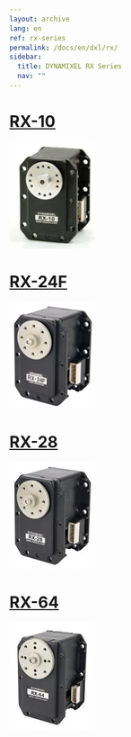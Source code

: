 ```yaml
---
layout: archive
lang: en
ref: rx-series
permalink: /docs/en/dxl/rx/
sidebar:
  title: DYNAMIXEL RX Series
  nav: ""
---
```



# [RX-10](#rx-10)

[![](/assets/images/dxl/rx/rx-10_product.png)](/docs/en/dxl/rx/rx-10/)

# [RX-24F](#rx-24f)

[![](/assets/images/dxl/rx/rx-24f_product.png)](/docs/en/dxl/rx/rx-24f/)

# [RX-28](#rx-28)

[![](/assets/images/dxl/rx/rx-28_product.png)](/docs/en/dxl/rx/rx-28/)

# [RX-64](#rx-64)

[![](/assets/images/dxl/rx/rx-64_product.png)](/docs/en/dxl/rx/rx-64/)
